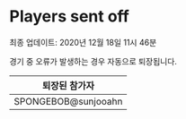 # Players sent off
최종 업데이트: 2020년 12월 18일 11시 46분


경기 중 오류가 발생하는 경우 자동으로 퇴장됩니다.


| 퇴장된 참가자 |
|:---:|
| SPONGEBOB@sunjooahn |